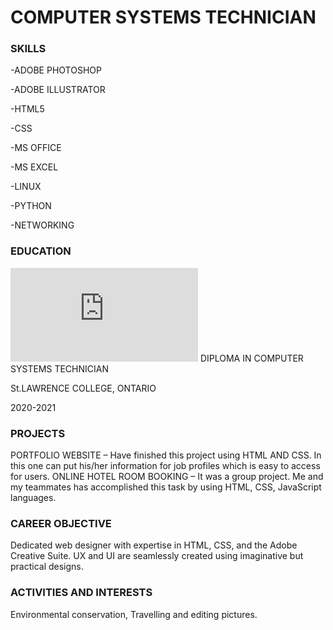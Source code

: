 # COMPUTER SYSTEMS TECHNICIAN

### SKILLS
-ADOBE PHOTOSHOP

-ADOBE ILLUSTRATOR

-HTML5

-CSS

-MS OFFICE

-MS EXCEL

-LINUX

-PYTHON

-NETWORKING

### EDUCATION
![](https://github.com/harshdeepjanjua/portfolio/blob/main/images/README.md)
DIPLOMA IN COMPUTER SYSTEMS TECHNICIAN

St.LAWRENCE COLLEGE, ONTARIO

2020-2021

### PROJECTS
PORTFOLIO WEBSITE – Have finished this project using HTML AND CSS. In this one can put his/her information for job profiles which is easy to access for users.
ONLINE HOTEL ROOM BOOKING – It was a group project. Me and my teammates has accomplished this task by using HTML, CSS, JavaScript languages. 

### CAREER OBJECTIVE
Dedicated web designer with expertise in HTML, CSS, and the Adobe Creative Suite. UX and UI are seamlessly created using imaginative but practical designs.

### ACTIVITIES AND INTERESTS
Environmental conservation, Travelling and editing pictures.
